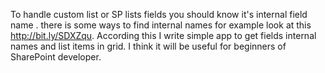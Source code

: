 To handle custom list or SP lists fields you should know it's internal field name . there is some ways to find internal names  for example  look at this http://bit.ly/SDXZqu.
According this  I write simple app to get fields internal names and list items in grid. 
I think it will be useful for beginners of SharePoint developer.
